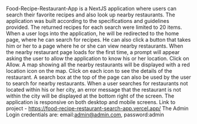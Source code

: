 Food-Recipe-Restaurant-App is a NextJS application where users can search their favorite recipes and also look up nearby restaurants.
The application was built according to the specifications and guidelines provided.
The returned recipes for each search were limited to 20 items.
When a user logs into the application, he will be redirected to the home page, where he can search for recipes. He can also click a button that takes him or her to a page where he or she can view nearby restaurants.
When the nearby restaurant page loads for the first time, a prompt will appear asking the user to allow the application to know his or her location. Click on Allow. A map showing all the nearby restaurants will be displayed with a red location icon on the map. Click on each icon to see the details of the restaurant. A search box at the top of the page can also be used by the user to search for nearby restaurants.
When a user searches for restaurants not located within his or her city, an error message that the restaurant is not within the city will be displayed at the bottom right of the screen.
The application is responsive on both desktop and mobile screens.
Link to project - https://food-recipe-restaurant-search-app.vercel.app/
The Admin Login credentials are: email:admin@admin.com, password:admin
